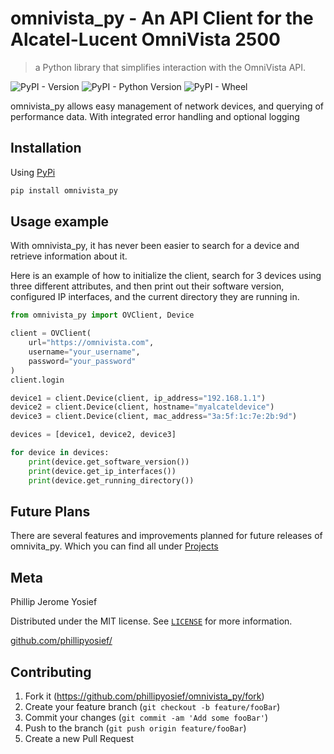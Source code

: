 # omnivista_py - An API Client for the Alcatel-Lucent OmniVista 2500
> a Python library that simplifies interaction with the OmniVista API.

![PyPI - Version](https://img.shields.io/pypi/v/omnivista_py)
![PyPI - Python Version](https://img.shields.io/pypi/pyversions/omnivista_py)
![PyPI - Wheel](https://img.shields.io/pypi/wheel/omnivista_py)

omnivista_py allows easy management of network devices, and querying of performance data. With integrated error handling and optional logging

## Installation

Using [PyPi](https://pypi.org/project/omnivista-py/)
```sh
pip install omnivista_py
```

## Usage example

With omnivista_py, it has never been easier to search for a device and retrieve information about it.

Here is an example of how to initialize the client, search for 3 devices using three different attributes, and then print out their software version, configured IP interfaces, and the current directory they are running in.
```python
from omnivista_py import OVClient, Device

client = OVClient(
    url="https://omnivista.com",
    username="your_username",
    password="your_password"
)
client.login

device1 = client.Device(client, ip_address="192.168.1.1")
device2 = client.Device(client, hostname="myalcateldevice")
device3 = client.Device(client, mac_address="3a:5f:1c:7e:2b:9d")

devices = [device1, device2, device3]

for device in devices:
    print(device.get_software_version())
    print(device.get_ip_interfaces())
    print(device.get_running_directory())
```

## Future Plans
There are several features and improvements planned for future releases of omnivita_py.
Which you can find all under [Projects](https://github.com/phillipyosief/omnivista_py/projects)


## Meta

Phillip Jerome Yosief

Distributed under the MIT license. See [``LICENSE``](LICENSE) for more information.

[github.com/phillipyosief/](https://github.com/phillipyosief/)

## Contributing

1. Fork it (<https://github.com/phillipyosief/omnivista_py/fork>)
2. Create your feature branch (`git checkout -b feature/fooBar`)
3. Commit your changes (`git commit -am 'Add some fooBar'`)
4. Push to the branch (`git push origin feature/fooBar`)
5. Create a new Pull Request

